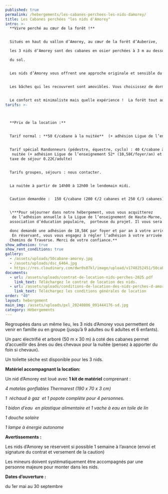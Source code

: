 ```yaml
---
published: true
permalink: /hebergements/les-cabanes-perchees-les-nids-damorey/
title: Les Cabanes perchées "les nids d'Amorey"
intro: >-
  **Vivre perché au cœur de la forêt !**


  Situés en haut du vallon d’Amorey, au cœur de la forêt d’Auberive, 

  les 3 nids d’Amorey sont des cabanes en osier perchées à 3 m au dessus 

  du sol.


  Les nids d’Amorey vous offrent une approche originale et sensible du milieu naturel, en toute quiétude.


  Les bâches qui les recouvrent sont amovibles. Vous choisissez de dormir à l’abri ou la tête dans les étoiles  !


  Le confort est minimaliste mais quelle expérience !  La forêt tout autour bruisse de mille bruits …
tarifs: >-
  


  **Prix de la location :**


  Tarif normal : **50 €/cabane à la nuitée**  (+ adhésion Ligue de l’enseignement 52* (10,58€/foyer/an) et taxe de séjour 0.22€/adulte/nuit)


  Tarif spécial Randonneurs (pédestre, équestre, cyclo) : 40 €/cabane à la
   nuitée (+ adhésion Ligue de l’enseignement 52* (10,58€/foyer/an) et 
  taxe de séjour 0.22€/adulte)


  Tarifs groupes, séjours : nous contacter.


  La nuitée à partir de 14h00 à 12h00 le lendemain midi.


  Caution demandée :  150 €/cabane (200 €/2 cabanes et 250 €/3 cabanes)


  \***Pour séjourner dans notre hébergement, vous vous acquitterez
   de l’adhésion annuelle à la Ligue de l’enseignement de Haute-Marne, 
  association d’éducation populaire,  porteuse du projet. Il vous sera 

  donc demandé une adhésion de 10,58€ par foyer et par an à votre arrivée.
   En réservant, vous vous engagez à régler l’adhésion à votre arrivée à 
  Chemins de Traverse. Merci de votre confiance.**
show_adhesion: true
show_rent_conditions: true
gallery:
  - /assets/uploads/50cabane-amorey.jpg
  - /assets/uploads/dsc_6464.jpg
  - https://res.cloudinary.com/dwr0s07kl/image/upload/v1748252451/50cabane-amorey_zy2wmo.jpg
documents:
  - url: /assets/uploads/contrat-de-location-nids-perches-2025.pdf
    link_text: Téléchargez le contrat de location des nids.
  - url: /assets/uploads/conditions-de-location-des-nids-perches-d-amorey-2025.pdf
    link_text: Téléchargez les conditions générales de location
order: "40"
layout: hebergement
main_img: /assets/uploads/pxl_20240806_091444176-sd.jpg
category: Hébergements
---
```

Regroupées dans un même lieu, les 3 nids d’Amorey vous permettent de 
venir en famille ou en groupe (jusqu’à 9 adultes ou 6 adultes et 6 
enfants).

Un parc électrifié et arboré (50 m x 30 m) à coté des cabanes permet 
d’accueillir des ânes ou des chevaux pour la nuitée (pensez à apporter 
du foin si chevaux).

Un toilette sèche est disponible pour les 3 nids.

**Matériel accompagnant la location:**

Un nid d’Amorey est loué avec **1 kit de matériel** comprenant :

*4 matelas gonflables Thermarest (190 x 70 x 3 cm)* 

 *1  réchaud à gaz  et 1 popote complète pour 4 personnes.*

 *1 bidon d’eau  en plastique alimentaire et 1 vache à eau en toile de lin*

 *1 douche solaire*

 *1 lampe à énergie autonome*



**Avertissements :**

Les nids d’Amorey se réservent si possible 1 semaine à l’avance (envoi et signature du contrat et versement de la caution)

Les mineurs doivent systématiquement être accompagnés par une personne majeure pour monter dans les nids.

**Dates d’ouverture :**

du 1er mai au 30 septembre
